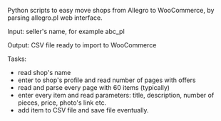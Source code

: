 Python scripts to easy move shops from Allegro to WooCommerce, by parsing allegro.pl web interface.

Input: seller's name, for example abc_pl

Output: CSV file ready to import to WooCommerce

Tasks:
- read shop's name
- enter to shop's profile and read number of pages with offers
- read and parse every page with 60 items (typically)
- enter every item and read parameters: title, description, number of pieces, price, photo's link etc.
- add item to CSV file and save file eventually.
